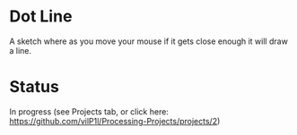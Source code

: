 # Dot Line
A sketch where as you move your mouse if it gets close enough it will draw a line.
# Status
In progress (see Projects tab, or click here: https://github.com/vilP1l/Processing-Projects/projects/2)
